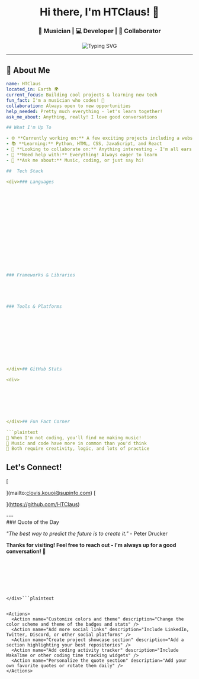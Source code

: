 <div align="center">
  
# Hi there, I'm HTClaus! 👋

### 🎵 Musician | 💻 Developer | 🌟 Collaborator

<img src="https://readme-typing-svg.herokuapp.com?font=Fira+Code&pause=1000&color=36BCF7&center=true&vCenter=true&width=435&lines=Welcome+to+my+GitHub+profile!;I'm+a+passionate+developer;Always+learning+something+new;Let's+build+something+amazing!" alt="Typing SVG" />

</div>

---

## 🚀 About Me

```yaml
name: HTClaus
located_in: Earth 🌍
current_focus: Building cool projects & learning new tech
fun_fact: I'm a musician who codes! 🎵
collaboration: Always open to new opportunities
help_needed: Pretty much everything - let's learn together!
ask_me_about: Anything, really! I love good conversations

## What I'm Up To

- 🌐 **Currently working on:** A few exciting projects including a website and other cool stuff
- 📚 **Learning:** Python, HTML, CSS, JavaScript, and React
- 🤝 **Looking to collaborate on:** Anything interesting - I'm all ears!
- 💬 **Need help with:** Everything! Always eager to learn
- 🎯 **Ask me about:** Music, coding, or just say hi!

## ️ Tech Stack

<div>### Languages

















### Frameworks & Libraries





### Tools & Platforms











</div>## GitHub Stats

<div>







</div>## Fun Fact Corner

```plaintext
🎸 When I'm not coding, you'll find me making music!
🎹 Music and code have more in common than you'd think
🎵 Both require creativity, logic, and lots of practice
```

## Let's Connect!

<div>[

](mailto:clovis.kouoi@supinfo.com)
[

](https://github.com/HTClaus)

</div>---

<div>### Quote of the Day

*"The best way to predict the future is to create it."* - Peter Drucker

**Thanks for visiting! Feel free to reach out - I'm always up for a good conversation! 🚀**

```







</div>```plaintext


<Actions>
  <Action name="Customize colors and theme" description="Change the color scheme and theme of the badges and stats" />
  <Action name="Add more social links" description="Include LinkedIn, Twitter, Discord, or other social platforms" />
  <Action name="Create project showcase section" description="Add a section highlighting your best repositories" />
  <Action name="Add coding activity tracker" description="Include WakaTime or other coding time tracking widgets" />
  <Action name="Personalize the quote section" description="Add your own favorite quotes or rotate them daily" />
</Actions>


```

